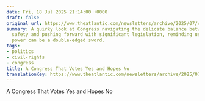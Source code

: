 ```yaml
---
date: Fri, 18 Jul 2025 21:14:00 +0000
draft: false
original_url: https://www.theatlantic.com/newsletters/archive/2025/07/congress-vote-trump-administration/683605/?utm_source=feed
summary: A quirky look at Congress navigating the delicate balance between electoral
  safety and pushing forward with significant legislation, reminding us that political
  power can be a double-edged sword.
tags:
- politics
- civil-rights
- congress
title: A Congress That Votes Yes and Hopes No
translationKey: https://www.theatlantic.com/newsletters/archive/2025/07/congress-vote-trump-administration/683605/?utm_source=feed
---
```


A Congress That Votes Yes and Hopes No